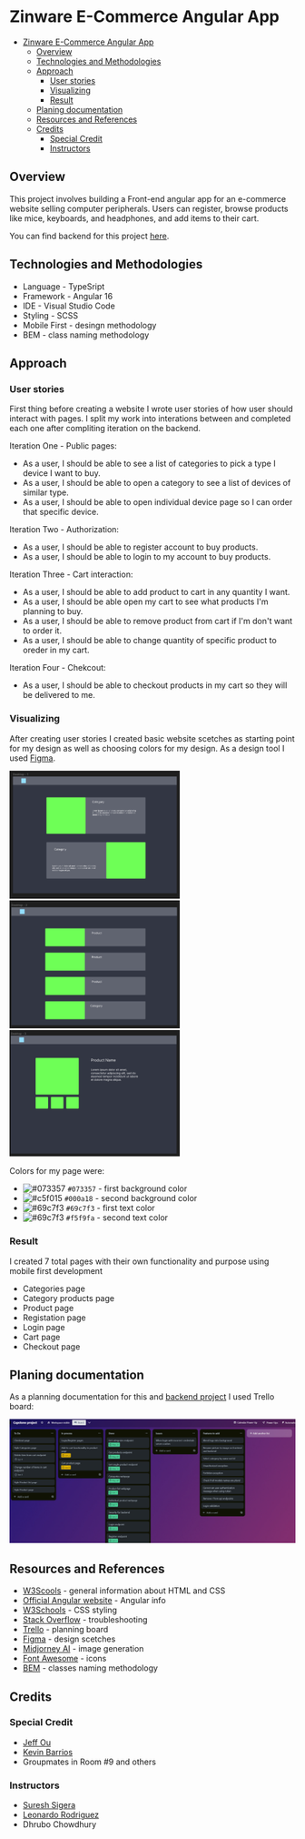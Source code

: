 # Zinware E-Commerce Angular App

- [Zinware E-Commerce Angular App](#zinware-e-commerce-angular-app)
  - [Overview](#overview)
  - [Technologies and Methodologies](#technologies-and-methodologies)
  - [Approach](#approach)
    - [User stories](#user-stories)
    - [Visualizing](#visualizing)
    - [Result](#result)
  - [Planing documentation](#planing-documentation)
  - [Resources and References](#resources-and-references)
  - [Credits](#credits)
    - [Special Credit](#special-credit)
    - [Instructors](#instructors)

## Overview

This project involves building a Front-end angular app for an e-commerce website selling computer peripherals. Users can register, browse products like mice, keyboards, and headphones, and add items to their cart.

You can find backend for this project [here](https://github.com/maklaut007/zinware-backend).

## Technologies and Methodologies

- Language - TypeSript
- Framework - Angular 16
- IDE - Visual Studio Code
- Styling - SCSS
- Mobile First - desingn methodology
- BEM - class naming methodology

## Approach

### User stories

First thing before creating a website I wrote user stories of how user should interact with pages. I split my work into interations between and completed each one after compliting iteration on the backend.

Iteration One - Public pages:

- As a user, I should be able to see a list of categories to pick a type I device I want to buy.
- As a user, I should be able to open a category to see a list of devices of similar type.
- As a user, I should be able to open individual device page so I can order that specific device.

Iteration Two - Authorization:

- As a user, I should be able to register account to buy products.
- As a user, I should be able to login to my account to buy products.

Iteration Three - Cart interaction:

- As a user, I should be able to add product to cart in any quantity I want.
- As a user, I should be able open my cart to see what products I'm planning to buy.
- As a user, I should be able to remove product from cart if I'm don't want to order it.
- As a user, I should be able to change quantity of specific product to oreder in my cart.

Iteration Four - Chekcout:

- As a user, I should be able to checkout products in my cart so they will be delivered to me.

### Visualizing

After creating user stories I created basic website scetches as starting point for my design as well as choosing colors for my design. As a design tool I used [Figma](https://www.figma.com).

<img src="assets/../src/assets/readme-images/Categories.png" style="width: 300px"><img src="assets/../src/assets/readme-images/Category-product.png" style="width: 300px"> <img src="assets/../src/assets/readme-images/Product.png" style="max-width: 300px" >

Colors for my page were:

- ![#073357](https://placehold.co/15x15/073357/073357.png) `#073357` - first background color
- ![#c5f015](https://placehold.co/15x15/000a18/000a18.png) `#000a18` - second background color
- ![#69c7f3](https://placehold.co/15x15/69c7f3/69c7f3.png) `#69c7f3` - first text color
- ![#69c7f3](https://placehold.co/15x15/f5f9fa/f5f9fa.png) `#f5f9fa` - second text color

### Result

I created 7 total pages with their own functionality and purpose using mobile first development

- Categories page
- Category products page
- Product page
- Registation page
- Login page
- Cart page
- Checkout page

## Planing documentation

As a planning documentation for this and [backend project](https://github.com/maklaut007/zinware-backend) I used Trello board:

<img src="assets/../src/assets/readme-images/trello.png" style="hight: 30rem;">

## Resources and References

- [W3Scools](https://www.w3schools.com) - general information about HTML and CSS
- [Official Angular website](https://angular.io) - Angular info
- [W3Schools](https://www.w3schools.com) - CSS styling
- [Stack Overflow](https://stackoverflow.com) - troubleshooting
- [Trello](https://trello.com) - planning board
- [Figma](https://www.figma.com) - design scetches
- [Midjorney AI](https://www.midjourney.com/home) - image generation
- [Font Awesome](https://fontawesome.com) - icons
- [BEM](https://getbem.com) - classes naming methodology

## Credits

### Special Credit

- [Jeff Ou](https://github.com/pophero110)
- [Kevin Barrios](https://github.com/dayjyun)
- Groupmates in Room #9 and others

### Instructors

- [Suresh Sigera](https://github.com/sureshmelvinsigera/)
- [Leonardo Rodriguez](https://github.com/LRodriguez92)
- Dhrubo Chowdhury
